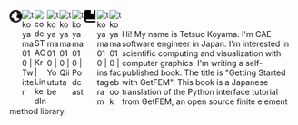 [<img align="left" alt="tkoyama010.com" width="22px" src="https://raw.githubusercontent.com/iconic/open-iconic/master/svg/globe.svg" />](https://note.com/tkoyama)
[<img align="left" alt="tkoyama010 | Twitter" width="22px" src="https://cdn.jsdelivr.net/npm/simple-icons@v3/icons/twitter.svg" />](https://twitter.com/tkoyama010)
[<img align="left" alt="codeSTACKr | LinkedIn" width="22px" src="https://cdn.jsdelivr.net/npm/simple-icons@v3/icons/linkedin.svg" />](https://linkedin.com/in/tetsuo-koyama-022540190)
[<img align="left" alt="tkoyama010 | Youtube" width="22px" src="https://cdn.jsdelivr.net/npm/simple-icons@v3/icons/youtube.svg" />](https://www.youtube.com/channel/UC6vSvx6nR2WyHVkIyrx4wYQ)
[<img align="left" alt="tkoyama010 | Qiita" width="22px" src="https://cdn.jsdelivr.net/npm/simple-icons@3.6.1/icons/qiita.svg" />](https://qiita.com/tkoyama010)
[<img align="left" alt="tkoyama010 | Podcast" width="22px" src="https://cdn.jsdelivr.net/npm/simple-icons@3.6.1/icons/googlepodcasts.svg" />](https://podcasts.google.com/feed/aHR0cHM6Ly9yYWRpb3RhbGsuanAvcnNzL2M5NTA2NTU3YWU5MDk0NzE?sa=X&ved=2ahUKEwjj0pvG3dTrAhVvEqYKHWvwApQQ9sEGegQIARAC)
[<img align="left" alt="tkoyama010.com" width="22px" src="https://raw.githubusercontent.com/iconic/open-iconic/master/svg/book.svg" />](https://tkoyama010.booth.pm/)
[<img align="left" alt="tkoyama010 | instagram" width="22px" src="https://cdn.jsdelivr.net/npm/simple-icons@3.6.1/icons/instagram.svg" />]("https://www.instagram.com/tkoyama010/")
[<img align="left" alt="tkoyama010 | facebook" width="22px" src="https://cdn.jsdelivr.net/npm/simple-icons@3.6.1/icons/facebook.svg" />]("https://www.facebook.com/tetsuo.koyama.94/")

<br>
</br>
Hi! My name is Tetsuo Koyama. I'm CAE software engineer in Japan. I'm interested in scientific computing and visualization with computer graphics. I'm writing a self-published book. The title is "Getting Started with GetFEM". This book is a Japanese translation of the Python interface tutorial from GetFEM, an open source finite element method library.
